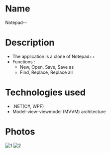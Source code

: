 # Name
Notepad--

# Description
- The application is a clone of Notepad++
- Functions :
    - New, Open, Save, Save as
    - Find, Replace, Replace all

# Technologies used
- .NET(C#, WPF) 
-  Model–view–viewmodel (MVVM) architecture

# Photos
![1](https://user-images.githubusercontent.com/77210765/192605241-2c83fd4f-d6d1-46c5-b205-6455a0052d94.jpeg)
![2](https://user-images.githubusercontent.com/77210765/192605246-89ce7b0c-8a83-4b5f-a0c0-4224eaa2a37a.jpeg)
